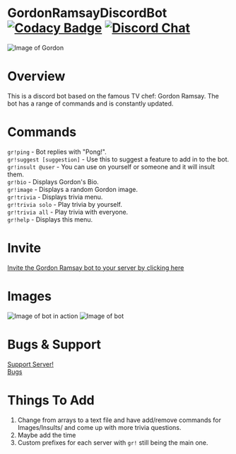 # GordonRamsayDiscordBot [![Codacy Badge](https://app.codacy.com/project/badge/Grade/32298563e6cb46ae95461d059061a221)](https://www.codacy.com/gh/Arrowerse2001/GordonRamsayDiscordBot/dashboard?utm_source=github.com&amp;utm_medium=referral&amp;utm_content=Arrowerse2001/GordonRamsayDiscordBot&amp;utm_campaign=Badge_Grade) [![Discord Chat](https://img.shields.io/discord/308323056592486420.svg)](https://discord.gg/X7na2Sx)

![Image of Gordon](https://i.pinimg.com/564x/bc/96/a2/bc96a2c878fe6ec50e66749b115ae7fb.jpg)

# Overview
This is a discord bot based on the famous TV chef: Gordon Ramsay. The bot has a range of commands and is constantly updated.

# Commands
`gr!ping` - Bot replies with "Pong!".  
`gr!suggest [suggestion]` - Use this to suggest a feature to add in to the bot.  
``gr!insult @user`` - You can use on yourself or someone and it will insult them.  
``gr!bio`` - Displays Gordon's Bio.  
``gr!image`` - Displays a random Gordon image.  
``gr!trivia`` - Displays trivia menu.  
``gr!trivia solo`` - Play trivia by yourself.  
``gr!trivia all`` - Play trivia with everyone.  
``gr!help`` - Displays this menu.  

# Invite
[Invite the Gordon Ramsay bot to your server by clicking here](https://discord.com/api/oauth2/authorize?client_id=487596701947789322&permissions=67501120&scope=bot)

# Images
![Image of bot in action](https://i.imgur.com/DQAHMjd.png)
![Image of bot](https://i.imgur.com/1dBz09e.png)

# Bugs & Support
[Support Server!](https://discord.gg/X7na2Sx)  
[Bugs](https://github.com/Arrowerse2001/GordonRamsayDiscordBot/issues)

# Things To Add
1. Change from arrays to a text file and have add/remove commands for Images/Insults/ and come up with more trivia questions.
2. Maybe add the time
3. Custom prefixes for each server with ``gr!`` still being the main one.
